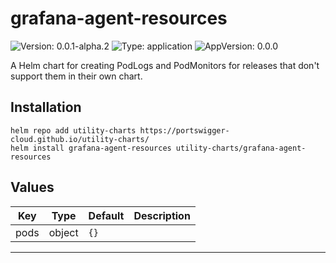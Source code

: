 # grafana-agent-resources

![Version: 0.0.1-alpha.2](https://img.shields.io/badge/Version-0.0.1--alpha.2-informational?style=flat-square) ![Type: application](https://img.shields.io/badge/Type-application-informational?style=flat-square) ![AppVersion: 0.0.0](https://img.shields.io/badge/AppVersion-0.0.0-informational?style=flat-square)

A Helm chart for creating PodLogs and PodMonitors for releases that don't support them in their own chart.

## Installation
```
helm repo add utility-charts https://portswigger-cloud.github.io/utility-charts/
helm install grafana-agent-resources utility-charts/grafana-agent-resources
```

## Values

| Key | Type | Default | Description |
|-----|------|---------|-------------|
| pods | object | `{}` |  |

---
